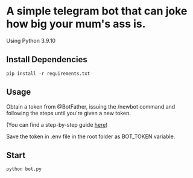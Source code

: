 <h1>A simple telegram bot that can joke how big your mum's ass is.</h1>
Using Python 3.9.10



## Install Dependencies
````
pip install -r requirements.txt
````
## Usage
Obtain a token from  @BotFather, issuing the /newbot command and 
following the steps until you're given a new token.

(You can find a step-by-step guide [here](https://core.telegram.org/bots/tutorial))

Save the token in .env file in the root folder as BOT_TOKEN variable.
## Start
````
python bot.py
````